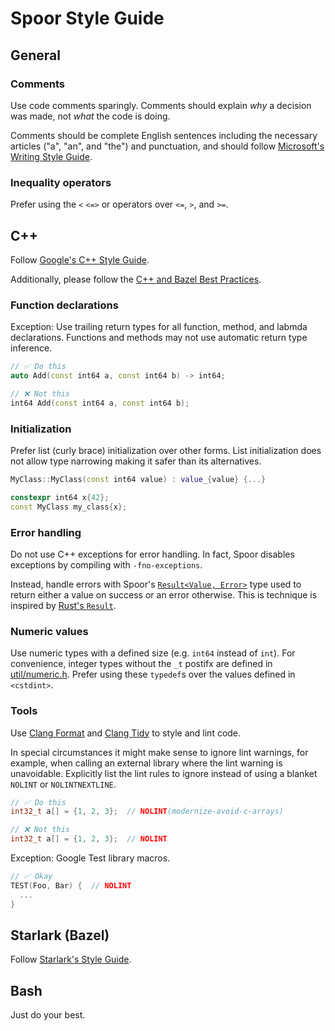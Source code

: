 # Spoor Style Guide

## General

### Comments
Use code comments sparingly. Comments should explain *why* a decision was made,
not *what* the code is doing.

Comments should be complete English sentences including the necessary articles
("a", "an", and "the") and punctuation, and should follow
[Microsoft's Writing Style Guide][microsoft-writing-style-guide].

### Inequality operators
Prefer using the `<` `<=>` or operators over `<=`, `>`, and `>=`.

## C++

Follow [Google's C++ Style Guide][google-cpp-style-guide].

Additionally, please follow the
[C++ and Bazel Best Practices][c++-bazel-best-practices].

### Function declarations

Exception: Use trailing return types for all function, method, and labmda
declarations. Functions and methods may not use automatic return type inference.

```c++
// ✅ Do this
auto Add(const int64 a, const int64 b) -> int64;

// ❌ Not this
int64 Add(const int64 a, const int64 b);
```

### Initialization

Prefer list (curly brace) initialization over other forms. List initialization
does not allow type narrowing making it safer than its alternatives.

```c++
MyClass::MyClass(const int64 value) : value_{value} {...}

constexpr int64 x{42};
const MyClass my_class{x};
```

### Error handling

Do not use C++ exceptions for error handling. In fact, Spoor disables exceptions
by compiling with `-fno-exceptions`.

Instead, handle errors with Spoor's [`Result<Value, Error>`][util-result-h]
type used to return either a value on success or an error otherwise. This is
technique is inspired by [Rust's `Result`][rust-result].

### Numeric values

Use numeric types with a defined size (e.g. `int64` instead of `int`). For
convenience, integer types without the `_t` postifx are defined in
[util/numeric.h][util-numeric-h]. Prefer using these `typedef`s over the values
defined in `<cstdint>`.
 
### Tools

Use [Clang Format][clang-format] and [Clang Tidy][clang-tidy] to style and lint
code.

In special circumstances it might make sense to ignore lint warnings, for
example, when calling an external library where the lint warning is unavoidable.
Explicitly list the lint rules to ignore instead of using a blanket `NOLINT` or
`NOLINTNEXTLINE`.

```c++
// ✅ Do this
int32_t a[] = {1, 2, 3};  // NOLINT(modernize-avoid-c-arrays)

// ❌ Not this
int32_t a[] = {1, 2, 3};  // NOLINT
```

Exception: Google Test library macros.

```c++
// ✅ Okay
TEST(Foo, Bar) {  // NOLINT
  ...
}
```

## Starlark (Bazel)

Follow [Starlark's Style Guide][starlark-style-guide].

## Bash

Just do your best.

[clang-format]: https://clang.llvm.org/docs/ClangFormat.html
[clang-tidy]: https://clang.llvm.org/extra/clang-tidy/
[c++-bazel-best-practices]: https://docs.bazel.build/versions/master/bazel-and-cpp.html#best-practices
[google-cpp-style-guide]: https://google.github.io/styleguide/cppguide.html
[microsoft-writing-style-guide]: https://docs.microsoft.com/en-us/style-guide/welcome/
[rust-result]: https://doc.rust-lang.org/std/result/
[starlark-style-guide]: https://docs.bazel.build/versions/master/skylark/bzl-style.html
[util-numeric-h]: util/numeric.h
[util-result-h]: util/result.h
